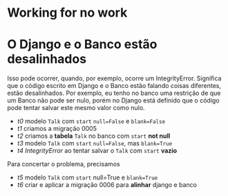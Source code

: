 # Working for no work

# O Django e o Banco estão desalinhados

Isso pode ocorrer, quando, por exemplo, ocorre um IntegrityError. Significa que o código escrito em Django e o Banco 
estão falando coisas diferentes, estão desalinhados. Por exemplo, eu tenho no banco uma restrição de que um Banco não 
pode ser nulo, porém no Django está definido que o código pode tentar salvar este mesmo valor como nulo.

- *t0* modelo `Talk` com `start` `null=False` e `blank=False`
- *t1* criamos a migração 0005
- *t2* criamos a **tabela** `Talk` no banco com `start` **not null**
- *t3* modelo `Talk` com `start` `null=False`, mas `blank=True`
- *t4* *IntegrityError* ao tentar salvar o `Talk` com `start` **vazio**

Para concertar o problema, precisamos

- *t5* modelo `Talk` com `start` null=True e `blank=True`
- *t6* criar e aplicar a migração 0006 para **alinhar** django e banco
